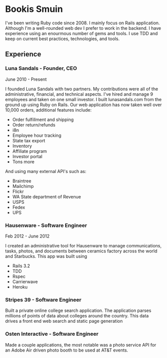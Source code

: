 # Bookis Smuin
I've been writing Ruby code since 2008. I mainly focus on Rails application. Although I'm a well-rounded web dev I prefer to work in the backend. I have experience using an enourmous number of gems and tools. I use TDD and keep on current best practices, technologies, and tools.

## Experience
### Luna Sandals - Founder, CEO
June 2010 - Present
  
I founded Luna Sandals with two partners. My contributions were all of the administrative, financial, and technical aspects. I've hired and manage 9 employees and taken on one small investor. I built lunasandals.com from the ground up using Ruby on Rails. Our web application has now taken well over 10,000 orders, additional features include: 

 - Order fulfillment and shipping
 - Order return/refunds 
 - i8n
 - Employee hour tracking
 - State tax export
 - Inventory
 - Affiliate program
 - Investor portal
 - Tons more
 
And using many external API's such as:

 - Braintree
 - Mailchimp
 - Flickr
 - WA State department of Revenue
 - USPS
 - Fedex
 - UPS
   
### Hausenware - Software Engineer

Feb 2012 - June 2012

I created an administrative tool for Hausenware to manage communications, tasks, photos, and documents between ceramics factory across the world and Starbucks. This app was built using

 - Rails 3.2
 - TDD
 - Rspec
 - Carrierwave
 - Heroku
 
### Stripes 39 - Software Engineer
Built a private online college search application. The application parses millions of points of data about colleges around the country. This data drives a front end web search and static page generation

### Osten Interactive - Software Engineer
Made a couple applications, the most notable was a photo service API for an Adobe Air driven photo booth to be used at AT&T events.

